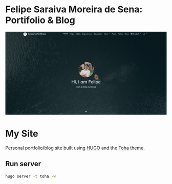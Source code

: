 # Felipe Saraiva Moreira de Sena: Portifolio & Blog

![Screenshot](static/images/screnshotwebsite.png)

# My Site

Personal portfolio/blog site built using [HUGO](https://gohugo.io/) and the [Toha](https://github.com/hugo-toha/toha) theme.

## Run server

```bash
hugo server -t toha -w
```
